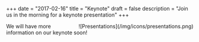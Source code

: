 +++
date = "2017-02-16"
title = "Keynote"
draft = false
description = "Join us in the morning for a keynote presentation"
+++
<div style="float: right">
![Presentations](/img/icons/presentations.png)
</div>

We will have more information on our keynote soon!
